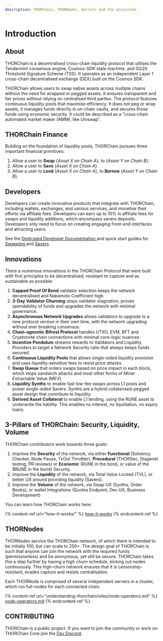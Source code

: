 ```yaml
---
description: THORChain, THORNodes, Wallets and the ecosystem.
---
```


# Introduction

## About

THORChain is a decentralised cross-chain liquidity protocol that utilises the Tendermint consensus engine, Cosmos-SDK state machine, and GG20 Threshold Signature Scheme (TSS). It operates as an independent Layer 1 cross-chain decentralised exchange (DEX) built on the Cosmos SDK.

THORChain allows users to swap native assets across multiple chains without the need for wrapped or pegged assets. It ensures transparent and fair prices without relying on centralised third parties. The protocol features continuous liquidity pools that maximise efficiency. It does not peg or wrap assets, it manages funds directly in on-chain vaults, and secures those funds using economic security. It could be described as a "cross-chain automated market maker (AMM), like Uniswap".

## THORChain Finance

Building on the foundation of liquidity pools, THORChain pursues three important financial primitives:

1. Allow a user to **Swap** {_Asset X on Chain A_}, to {_Asset Y on Chain B_}.&#x20;
2. Allow a user to **Save** {_Asset X on Chain A_}.
3. Allow a user to **Lend** {_Asset X on Chain A_}, to **Borrow** {_Asset Y on Chain B_}.&#x20;

## Developers

Developers can create innovative products that integrate with THORChain, including wallets, exchanges, and various services, and monetise their efforts via affiliate fees. Developers can earn up to 10% in affiliate fees for swaps and liquidity additions, which encompass savers deposits. Developers only need to focus on creating engaging front-end interfaces and attracting users.

See the [Dedicated Developer Documentation ](https://dev.thorchain.org/thorchain-dev/)and quick start guides for [Swapping ](https://dev.thorchain.org/thorchain-dev/swap-guide/quickstart-guide)and [Savers](https://dev.thorchain.org/thorchain-dev/saving-guide/quickstart-guide).

## Innovations

There a numerous innovations in the THORChain Protocol that were built with first principles to be decentralised, resistant to capture and as sustainable as possible:

1. **Capped Proof Of Bond** validator selection keeps the network decentralised and Nakamoto Coefficient high.&#x20;
2. **3-Day Validator Churning** stops validator stagnation, proves spendability of funds and upgrades the network with minimal governance.&#x20;
3. **Asynchronous Network Upgrades** allows validators to upgrade to a new protocol version in their own time, with the network upgrading without ever breaking consensus.&#x20;
4. **Chain-agnostic Bifrost Protocol** handles UTXO, EVM, BFT and Cryptonote chain connections with minimal core-logic nuances.&#x20;
5. **Incentive Pendulum** streams rewards to Validators and Liquidity Providers to target a Network Security ratio that always keeps funds secured.&#x20;
6. **Continuous Liquidity Pools** that allows single-sided liquidity provision and uses liquidity-sensitive fees to resist price attacks.
7. **Swap Queue** that orders swaps based on price impact in each block, which stops sandwich attacks and most other forms of Miner Extractable Value (MEV).&#x20;
8. **Liquidity Synths** to enable fast low-fee swaps across L1 pools and power single-sided Savers. Synths are a hybrid collaterised-pegged asset design that contribute to liquidity.&#x20;
9. **Derived Asset Collateral** to enable L1 lending, using the RUNE asset to underwrite the liability. This enables no interest, no liquidation, no expiry loans.&#x20;

## 3-Pillars of THORChain: Security, Liquidity, Volume

THORChain contributors work towards three goals:

1. Improve the **Security** of the network, via either **Functional** (Solvency Checker, Node Pause, TxOut Throttler), **Procedural** (THORSec, Stagenet testing, PR reviews) or **Economic** (RUNE in the bond, or value of the $RUNE in the bond) Security.&#x20;
2. Improve the **Liquidity** of the network, via Total Value Locked (TVL), or better UX around providing liquidity (Savers).&#x20;
3. Improve the **Volume** of the network, via Swap UX (Synths, Order Books), or wallet Integrations (Quotes Endpoint, Dev UX, Business Development)

You can learn how THORChain works here:

{% content-ref url="how-it-works/" %}
[how-it-works](how-it-works/)
{% endcontent-ref %}

## THORNodes

THORNodes service the THORChain network, of which there is intended to be initially 100, but can scale to 250+. The design goal of THORChain is such that anyone can join the network with the required funds (permissionless) and be anonymous, yet still be secure. THORChain takes this a step further by having a high churn schedule, kicking out nodes continuously. This high-churn network ensures that it is censorship-resistant, evades capture and resists centralisation.

Each THORNode is comprised of several independent servers in a cluster, which run full-nodes for each connected chain.&#x20;

{% content-ref url="understanding-thorchain/roles/node-operators.md" %}
[node-operators.md](understanding-thorchain/roles/node-operators.md)
{% endcontent-ref %}

## CONTRIBUTING

THORChain is a public project. If you want to join the community or work on THORChain Core join the [Dev Discord](https://discord.gg/kvZhpEtHAw).
